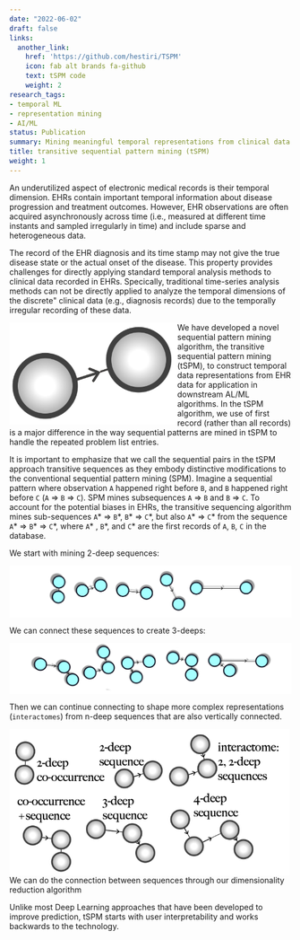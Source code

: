 ```yaml
---
date: "2022-06-02"
draft: false
links:
  another_link:
    href: 'https://github.com/hestiri/TSPM'
    icon: fab alt brands fa-github
    text: tSPM code
    weight: 2
research_tags:
- temporal ML
- representation mining
- AI/ML
status: Publication
summary: Mining meaningful temporal representations from clinical data
title: transitive sequential pattern mining (tSPM)
weight: 1
---
```


An underutilized aspect of electronic medical records is their temporal dimension. EHRs contain important temporal information about disease progression and treatment outcomes. However, EHR observations are often acquired asynchronously across time (i.e.,  measured at different time instants and sampled irregularly in time) and include sparse and heterogeneous data. 

The record of the EHR diagnosis and its time stamp may not give the true disease state or the actual onset of the disease. This property provides
challenges for directly applying standard temporal analysis methods to clinical
data recorded in EHRs. Specically, traditional time-series analysis methods
can not be directly applied to analyze the temporal dimensions of the discrete"
clinical data (e.g., diagnosis records) due to the temporally irregular recording of these
data.

<img src="images/the_sequence.png" align = "left" alt="tSPM sequence" width="300"/> We have developed a novel sequential pattern mining algorithm, the transitive sequential pattern mining (tSPM), to construct temporal data representations from EHR data for application in downstream AL/ML algorithms. 
In the tSPM algorithm, we use of first record (rather than all records) is a major difference in the way sequential patterns are mined in tSPM to handle the repeated problem list entries.

It is important to emphasize that we call the sequential pairs in the tSPM approach transitive sequences as they embody distinctive modifications to the conventional sequential pattern mining (SPM). Imagine a sequential pattern where observation `A` happened right before `B`, and `B` happened right before `C` (`A` ⇒ `B` ⇒ `C`). SPM mines subsequences `A` ⇒ `B` and `B` ⇒ `C`. To account for the potential biases in EHRs, the transitive sequencing algorithm mines sub-sequences `A`&ast; ⇒ `B`&ast;, `B`&ast; ⇒ `C`&ast;, but also `A`&ast; ⇒ `C`&ast; from the sequence `A`&ast; ⇒ `B`&ast; ⇒ `C`&ast;, where `A`&ast; , `B`&ast;, and `C`&ast; are the first records of `A`, `B`, `C` in the database.


We start with mining 2-deep sequences:

<img src="images/sequence_scene_1.png" align = "center" alt="tSPM sequence" width="800"/> 

We can connect these sequences to create 3-deeps:

<img src="images/sequence_scene_2.png" align = "center" alt="tSPM sequence" width="800"/> 


Then we can continue connecting to shape more complex representations 
(`interactomes`) from n-deep sequences that are also vertically connected.

<img src="images/sequence_type.png" align = "left" alt="tSPM sequence" width="500"/> 

 We can do the connection between sequences through our dimensionality reduction algorithm

Unlike most Deep Learning approaches that have been developed to improve prediction, tSPM starts with user interpretability and works backwards to the technology.
